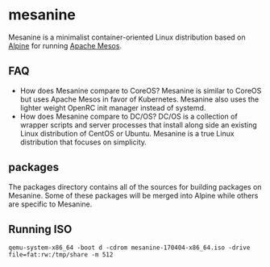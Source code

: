 # mesanine

Mesanine is a minimalist container-oriented Linux distribution based on [Alpine](https://alpinelinux.org) for running [Apache Mesos](https://mesos.apache.org).

## FAQ

  * How does Mesanine compare to CoreOS?
    Mesanine is similar to CoreOS but uses Apache Mesos in favor of Kubernetes. Mesanine also uses the lighter weight OpenRC init manager instead of systemd.
  * How does Mesanine compare to DC/OS?
    DC/OS is a collection of wrapper scripts and server processes that install along side an existing Linux distribution of CentOS or Ubuntu. Mesanine is a true Linux distribution that focuses on simplicity.

## packages

The packages directory contains all of the sources for building packages on Mesanine. Some of these packages will be merged into Alpine while others are specific to Mesanine.

## Running ISO

    qemu-system-x86_64 -boot d -cdrom mesanine-170404-x86_64.iso -drive file=fat:rw:/tmp/share -m 512
